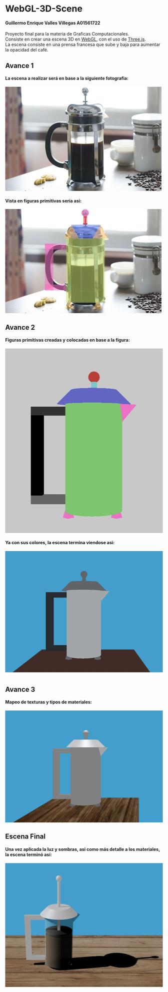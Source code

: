 # WebGL-3D-Scene

#### Guillermo Enrique Valles Villegas A01561722
Proyecto final para la materia de Graficas Computacionales.\
Consiste en crear una escena 3D en [WebGL](https://get.webgl.org), con el uso de [Three.js](https://threejs.org).\
La escena consiste en una prensa francesa que sube y baja para aumentar la opacidad del café.
## Avance 1
#### La escena a realizar será en base a la siguiente fotografia:
![Foto prensa](./frenchpress.jpg)
#### Vista en figuras primitivas sería asi:
![Foto prensa](./frenchpressFigures.jpg)

## Avance 2
#### Figuras primitivas creadas y colocadas en base a la figura:
![Foto figuras](./fotoFiguras.png)
#### Ya con sus colores, la escena termina viendose asi:
![Foto avance 2](./escenaAvance2.png)

## Avance 3
#### Mapeo de texturas y tipos de materiales:
![Foto avance 3](./escenaAvance3.png)

## Escena Final
#### Una vez aplicada la luz y sombras, asi como más detalle a los materiales, la escena terminó así:
![Foto escena final](./escenaFinal.png)


